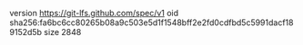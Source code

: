 version https://git-lfs.github.com/spec/v1
oid sha256:fa6bc6cc80265b08a9c503e5d1f1548bff2e2fd0cdfbd5c5991dacf189152d5b
size 2848
